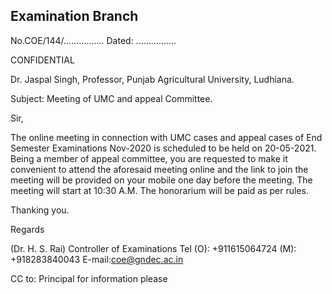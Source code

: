 ## Examination Branch

No.COE/144/................ Dated: ................

CONFIDENTIAL


Dr. Jaspal Singh, Professor,
Punjab Agricultural University,
Ludhiana.

Subject: Meeting of UMC and appeal Committee.

Sir,


The online meeting in connection with UMC cases and appeal cases of End Semester Examinations Nov-2020 is scheduled to be held on 20-05-2021. Being a member of appeal committee, you are requested to make it convenient to attend the aforesaid meeting online and the link to join the meeting will be provided on your mobile one day before the meeting. The meeting will start at 10:30 A.M. The honorarium will be paid as per rules.

Thanking you.

Regards


 (Dr. H. S. Rai)
Controller of Examinations
Tel (O): +911615064724
     (M): +918283840043
E-mail:coe@gndec.ac.in




CC to: Principal for information please

